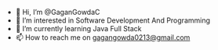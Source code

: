 - 👋 Hi, I’m @GaganGowdaC
- 👀 I’m interested in Software Development And Programming
- 🌱 I’m currently learning Java Full Stack
- 📫 How to reach me on gagangowda0213@gmail.com

<!---
GaganGowdaC/GaganGowdaC is a ✨ special ✨ repository because its `README.md` (this file) appears on your GitHub profile.
You can click the Preview link to take a look at your changes.
--->
